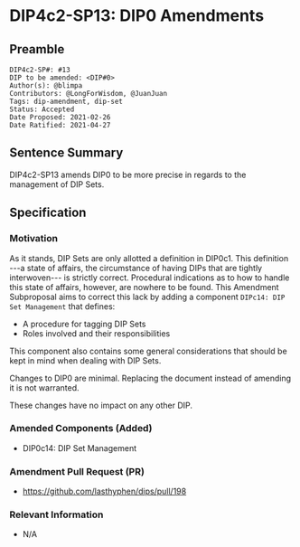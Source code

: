 # DIP4c2-SP13: DIP0 Amendments

## Preamble

```
DIP4c2-SP#: #13
DIP to be amended: <DIP#0>
Author(s): @blimpa
Contributors: @LongForWisdom, @JuanJuan
Tags: dip-amendment, dip-set
Status: Accepted
Date Proposed: 2021-02-26
Date Ratified: 2021-04-27
```

## Sentence Summary

DIP4c2-SP13 amends DIP0 to be more precise in regards to the management of DIP Sets.

## Specification

### Motivation

As it stands, DIP Sets are only allotted a definition in DIP0c1. This definition ---a state of affairs, the circumstance of having DIPs that are tightly interwoven--- is strictly correct. Procedural indications as to how to handle this state of affairs, however, are nowhere to be found. This Amendment Subproposal aims to correct this lack by adding a component `DIPc14: DIP Set Management` that defines:

- A procedure for tagging DIP Sets
- Roles involved and their responsibilities

This component also contains some general considerations that should be kept in mind when dealing with DIP Sets.

Changes to DIP0 are minimal. Replacing the document instead of amending it is not warranted.

These changes have no impact on any other DIP.

### Amended Components (Added)

- DIP0c14: DIP Set Management

### Amendment Pull Request (PR)

- <https://github.com/lasthyphen/dips/pull/198>

### Relevant Information

- N/A
